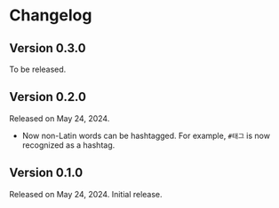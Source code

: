 <!-- deno-fmt-ignore-file -->

Changelog
=========

Version 0.3.0
-------------

To be released.


Version 0.2.0
-------------

Released on May 24, 2024.

 -  Now non-Latin words can be hashtagged.  For example, `#태그` is now
    recognized as a hashtag.


Version 0.1.0
-------------

Released on May 24, 2024.  Initial release.
